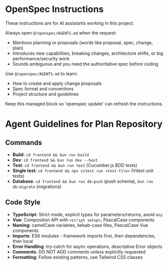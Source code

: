 <!-- OPENSPEC:START -->
# OpenSpec Instructions

These instructions are for AI assistants working in this project.

Always open `@/openspec/AGENTS.md` when the request:
- Mentions planning or proposals (words like proposal, spec, change, plan)
- Introduces new capabilities, breaking changes, architecture shifts, or big performance/security work
- Sounds ambiguous and you need the authoritative spec before coding

Use `@/openspec/AGENTS.md` to learn:
- How to create and apply change proposals
- Spec format and conventions
- Project structure and guidelines

Keep this managed block so 'openspec update' can refresh the instructions.

<!-- OPENSPEC:END -->

# Agent Guidelines for Plan Repository

## Commands
- **Build**: `cd frontend && bun run build`
- **Dev**: `cd frontend && bun run dev --host`
- **Test**: `cd frontend && bun run test` (Cucumber.js BDD tests)
- **Single test**: `cd frontend && npx vitest run <test-file>` (Vitest unit tests)
- **Database**: `cd frontend && bun run db:push` (push schema), `bun run db:migrate` (migrations)

## Code Style
- **TypeScript**: Strict mode, explicit types for parameters/returns, avoid `any`
- **Vue**: Composition API with `<script setup>`, PascalCase components
- **Naming**: camelCase variables, kebab-case files, PascalCase Vue components
- **Imports**: ES6 modules - framework imports first, then dependencies, then local
- **Error Handling**: try-catch for async operations, descriptive Error objects
- **Comments**: DO NOT ADD comments unless explicitly requested
- **Formatting**: Follow existing patterns, use Tailwind CSS classes